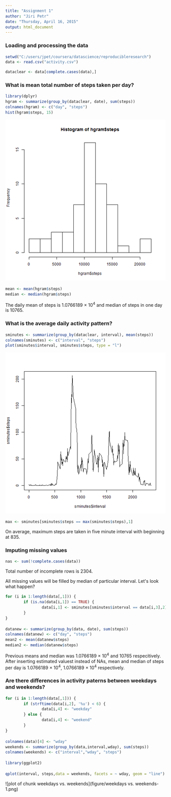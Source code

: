 ```yaml
---
title: "Assignment 1"
author: "Jiri Petr"
date: "Thursday, April 16, 2015"
output: html_document
---
```



### Loading and processing the data


```r
setwd("C:/users/jpet/coursera/datascience/reproducibleresearch")
data <- read.csv("activity.csv")
```


```r
dataclear <- data[complete.cases(data),]
```

### What is mean total number of steps taken per day?



```r
library(dplyr)
hgram <- summarize(group_by(dataclear, date), sum(steps))
colnames(hgram) <- c("day", "steps")
hist(hgram$steps, 15)
```

![plot of chunk unnamed-chunk-1](figure/unnamed-chunk-1-1.png) 

```r
mean <- mean(hgram$steps)
median <- median(hgram$steps)
```

The daily mean of steps is 1.0766189 &times; 10<sup>4</sup> and median of steps in one day is 10765.


 ### What is the average daily activity pattern?
 
 

```r
sminutes <- summarize(group_by(dataclear, interval), mean(steps))
colnames(sminutes) <- c("interval", "steps")
plot(sminutes$interval, sminutes$steps, type = "l")
```

![plot of chunk unnamed-chunk-2](figure/unnamed-chunk-2-1.png) 

```r
max <- sminutes[sminutes$steps == max(sminutes$steps),1]
```

 On average, maximum steps are taken in five minute interval with beginning at 835.
 
 
 ### Imputing missing values
 
 

```r
nas <- sum(!complete.cases(data))
```

Total number of incomplete rows is 2304.

All missing values will be filled by median of particular interval. Let's look what happen?


```r
for (i in 1:length(data[,1])) {
        if (is.na(data[i,1]) == TRUE) {
                data[i,1] <- sminutes[sminutes$interval == data[i,3],2]
        }
}

datanew <- summarize(group_by(data, date), sum(steps))
colnames(datanew) <- c("day", "steps")
mean2 <- mean(datanew$steps)
median2 <- median(datanew$steps)
```

Previous means and median was 1.0766189 &times; 10<sup>4</sup> and 10765 respecitively. After inserting estimated valuest instead of NAs, mean and median of steps per day is 1.0766189 &times; 10<sup>4</sup>, 1.0766189 &times; 10<sup>4</sup> respectively.


### Are there differences in activity paterns between weekdays and weekends?



```r
for (i in 1:length(data[,1])) {
        if (strftime(data[i,2], '%u') < 6) {
                data[i,4] <- "weekday"
        } else {
                data[i,4] <- "weekend"
        }
}

colnames(data)[4] <- "wday"
weekends <- summarize(group_by(data,interval,wday), sum(steps))
colnames(weekends) <- c("interval","wday", "steps")

library(ggplot2)

qplot(interval, steps,data = weekends, facets = ~ wday, geom = "line")
```

![plot of chunk weekdays vs. weekends](figure/weekdays vs. weekends-1.png) 
